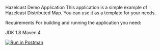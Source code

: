 Hazelcast Demo Application
This application is a simple example of Hazelcast Distributed Map. You can use it as a template for your needs.

Requirements
For building and running the application you need:

JDK 1.8
Maven 4



[![Run in Postman](https://run.pstmn.io/button.svg)](https://app.getpostman.com/run-collection/01680824bfe6bb0ca4f7)
